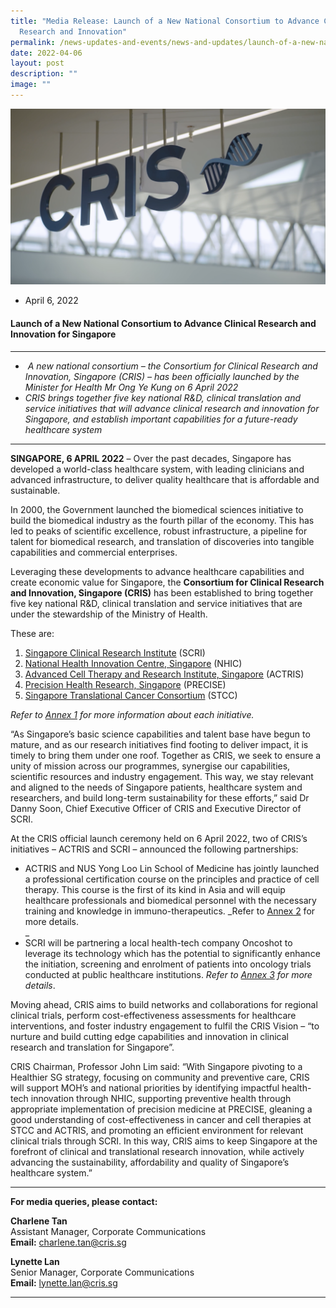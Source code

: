 ```yaml
---
title: "Media Release: Launch of a New National Consortium to Advance Clinical
  Research and Innovation"
permalink: /news-updates-and-events/news-and-updates/launch-of-a-new-national-consortium/
date: 2022-04-06
layout: post
description: ""
image: ""
---
```

![](/images/Resources/Media%20Releases/april%206,%202022.png)

*   April 6, 2022
    

#### **Launch of a New National Consortium to Advance Clinical Research and Innovation for Singapore**

* * *

*    _A new national consortium – the Consortium for Clinical Research and Innovation, Singapore (CRIS) – has been officially launched by the Minister for Health Mr Ong Ye Kung on 6 April 2022_
*   _CRIS brings together five key national R&D, clinical translation and service initiatives that will advance clinical research and innovation for Singapore, and establish important capabilities for a future-ready healthcare system_
    

* * *

**SINGAPORE, 6 APRIL 2022** – Over the past decades, Singapore has developed a world-class healthcare system, with leading clinicians and advanced infrastructure, to deliver quality healthcare that is affordable and sustainable.  

In 2000, the Government launched the biomedical sciences initiative to build the biomedical industry as the fourth pillar of the economy. This has led to peaks of scientific excellence, robust infrastructure, a pipeline for talent for biomedical research, and translation of discoveries into tangible capabilities and commercial enterprises.

Leveraging these developments to advance healthcare capabilities and create economic value for Singapore, the **Consortium for Clinical Research and Innovation, Singapore (CRIS)** has been established to bring together five key national R&D, clinical translation and service initiatives that are under the stewardship of the Ministry of Health.

These are:

1.  [Singapore Clinical Research Institute](https://www.scri.edu.sg/) (SCRI)
2.  [National Health Innovation Centre, Singapore](https://www.nhic.sg/) (NHIC)
3.  [Advanced Cell Therapy and Research Institute, Singapore](https://www.actris.sg/) (ACTRIS)
4.  [Precision Health Research, Singapore](https://www.npm.sg/) (PRECISE)
5.  [Singapore Translational Cancer Consortium](https://www.stcc.sg/) (STCC)

_Refer to [Annex 1](https://www.stcc.sg//wp-content/uploads/2022/04/Press-Release-Annex-1-About-CRIS-and-its-Programmes.pdf) for more information about each initiative._

“As Singapore’s basic science capabilities and talent base have begun to mature, and as our research initiatives find footing to deliver impact, it is timely to bring them under one roof. Together as CRIS, we seek to ensure a unity of mission across our programmes, synergise our capabilities, scientific resources and industry engagement. This way, we stay relevant and aligned to the needs of Singapore patients, healthcare system and researchers, and build long-term sustainability for these efforts,” said Dr Danny Soon, Chief Executive Officer of CRIS and Executive Director of SCRI.

At the CRIS official launch ceremony held on 6 April 2022, two of CRIS’s initiatives – ACTRIS and SCRI – announced the following partnerships:

*   ACTRIS and NUS Yong Loo Lin School of Medicine has jointly launched a professional certification course on the principles and practice of cell therapy. This course is the first of its kind in Asia and will equip healthcare professionals and biomedical personnel with the necessary training and knowledge in immuno-therapeutics. _Refer to [Annex 2](https://www.cris.sg/wp-content/uploads/2022/04/03-Press-Release-Annex-2-Fact-Sheet-Collaboration-between-ACTRIS-and-NUS-Yong-Loo-Lin-School-of-Medicine.pdf) for more details.  
    _
*   SCRI will be partnering a local health-tech company Oncoshot to leverage its technology which has the potential to significantly enhance the initiation, screening and enrolment of patients into oncology trials conducted at public healthcare institutions. _Refer to [Annex 3](https://www.cris.sg/wp-content/uploads/2022/04/04-Press-Release-Annex-3-Fact-Sheet-MOU-between-SCRI-and-Oncoshot.pdf) for more details_.

Moving ahead, CRIS aims to build networks and collaborations for regional clinical trials, perform cost-effectiveness assessments for healthcare interventions, and foster industry engagement to fulfil the CRIS Vision – “to nurture and build cutting edge capabilities and innovation in clinical research and translation for Singapore”.

CRIS Chairman, Professor John Lim said: “With Singapore pivoting to a Healthier SG strategy, focusing on community and preventive care, CRIS will support MOH’s and national priorities by identifying impactful health-tech innovation through NHIC, supporting preventive health through appropriate implementation of precision medicine at PRECISE, gleaning a good understanding of cost-effectiveness in cancer and cell therapies at STCC and ACTRIS, and promoting an efficient environment for relevant clinical trials through SCRI. In this way, CRIS aims to keep Singapore at the forefront of clinical and translational research innovation, while actively advancing the sustainability, affordability and quality of Singapore’s healthcare system.”

* * *

**For media queries, please contact:**

**Charlene Tan**  
Assistant Manager, Corporate Communications  
**Email:** [charlene.tan@cris.sg](mailto:charlene.tan@cris.sg)

**Lynette Lan**  
Senior Manager, Corporate Communications  
**Email:** [lynette.lan@cris.sg](mailto:lynette.lan@cris.sg)

* * *